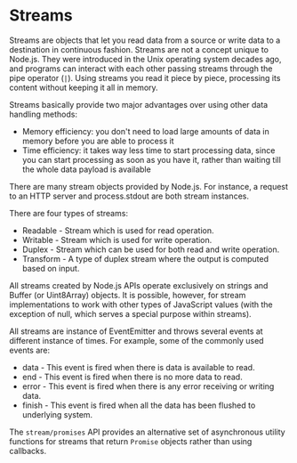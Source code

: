 Streams
===
Streams are objects that let you read data from a source or write data to a destination in continuous fashion. Streams are not a concept unique to Node.js. They were introduced in the Unix operating system decades ago, and programs can interact with each other passing streams through the pipe operator (`|`). Using streams you read it piece by piece, processing its content without keeping it all in memory.

Streams basically provide two major advantages over using other data handling methods:

- Memory efficiency: you don't need to load large amounts of data in memory before you are able to process it
- Time efficiency: it takes way less time to start processing data, since you can start processing as soon as you have it, rather than waiting till the whole data payload is available

There are many stream objects provided by Node.js. For instance, a request to an HTTP server and process.stdout are both stream instances.

There are four types of streams: 

- Readable - Stream which is used for read operation.
- Writable - Stream which is used for write operation.
- Duplex - Stream which can be used for both read and write operation.
- Transform - A type of duplex stream where the output is computed based on input.

All streams created by Node.js APIs operate exclusively on strings and Buffer (or Uint8Array) objects. It is possible, however, for stream implementations to work with other types of JavaScript values (with the exception of null, which serves a special purpose within streams).

All streams are instance of EventEmitter and throws several events at different instance of times. For example, some of the commonly used events are:

- data - This event is fired when there is data is available to read.
- end - This event is fired when there is no more data to read.
- error - This event is fired when there is any error receiving or writing data.
- finish - This event is fired when all the data has been flushed to underlying system.

The `stream/promises` API provides an alternative set of asynchronous utility functions for streams that return `Promise` objects rather than using callbacks.